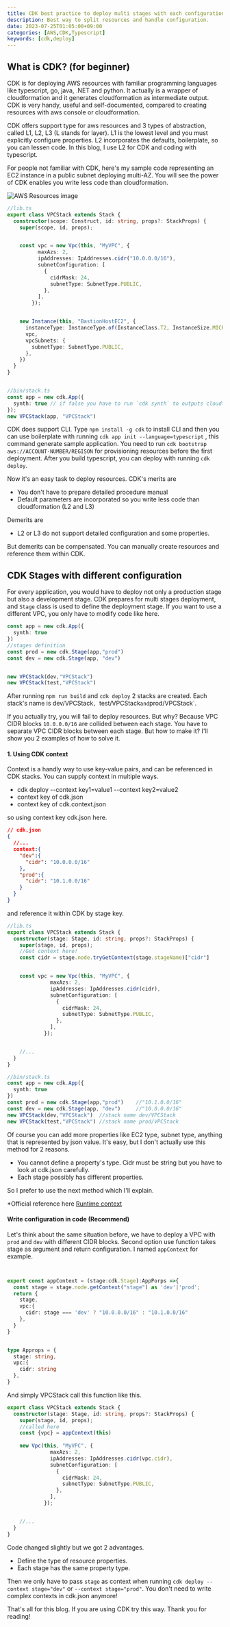 ```yaml
---
title: CDK best practice to deploy multi stages with each configuration.
description: Best way to split resources and handle configuration.
date: 2023-07-25T01:05:00+09:00
categories: [AWS,CDK,Typescript]
keywords: [cdk,deploy]
---
```

## What is CDK? (for beginner)
CDK is for deploying AWS resources with familiar programming languages like typescript, go, java, .NET and python. It actually is a wrapper of cloudformation and it generates cloudformation as intermediate output. CDK is very handy, useful and self-documented, compared to creating resources with aws console or cloudformation.


CDK offers support type for aws resources and 3 types of abstraction, called L1, L2, L3 (L stands for layer). L1 is the lowest level and you must explicitly configure properties. L2 incorporates the defaults, boilerplate, so you can lessen code.
In this blog, I use L2 for CDK and coding with typescript.


For people not familiar with CDK, here's my sample code representing an EC2 instance in a public subnet deploying multi-AZ. You will see the power of CDK enables you write less code than cloudformation.




![AWS Resources image](https://moritakuaki.com/__blogs__/cdk-with-multi-stages/images/cdk-sample.png)


```typescript
//lib.ts
export class VPCStack extends Stack {
  constructor(scope: Construct, id: string, props?: StackProps) {
    super(scope, id, props);


    const vpc = new Vpc(this, "MyVPC", {
          maxAzs: 2,
          ipAddresses: IpAddresses.cidr("10.0.0.0/16"),
          subnetConfiguration: [
            {
              cidrMask: 24,
              subnetType: SubnetType.PUBLIC,
            },
          ],
        });


    new Instance(this, "BastionHostEC2", {
      instanceType: InstanceType.of(InstanceClass.T2, InstanceSize.MICRO),
      vpc,
      vpcSubnets: {
        subnetType: SubnetType.PUBLIC,
      },
    })
  }
}


//bin/stack.ts
const app = new cdk.App({
  synth: true // if false you have to run `cdk synth` to outputs cloudformation before `cdk deploy`
});
new VPCStack(app, "VPCStack")
```


CDK does support CLI. Type `npm install -g cdk` to install CLI and then you can use boilerplate with running `cdk app init --language=typescript` , this command generate sample application. You need to run `cdk bootstrap aws://ACCOUNT-NUMBER/REGISON` for provisioning resources before the first deployment. After you build typescript, you can deploy with running `cdk deploy`.


Now it's an easy task to deploy resources. CDK's merits are
- You don't have to prepare detailed procedure manual
- Default parameters are incorporated so you write less code than cloudformation (L2 and L3)


Demerits are
- L2 or L3 do not support detailed configuration and some properties.


But demerits can be compensated. You can manually create resources and reference them within CDK.


## CDK Stages with different configuration
For every application, you would have to deploy not only a production stage but also a development stage. CDK prepares for multi stages deployment, and  `Stage` class is used to define the deployment stage. If you want to use a different VPC, you only have to modify code like here.


```typescript
const app = new cdk.App({
  synth: true
})
//stages definition
const prod = new cdk.Stage(app,"prod")
const dev = new cdk.Stage(app, "dev")


new VPCStack(dev,"VPCStack")
new VPCStack(test,"VPCStack")
```
After running `npm run build` and `cdk deploy` 2 stacks are created. Each stack's name is dev/VPCStack`, `test/VPCStack` and `prod/VPCStack`.


If you actually try, you will fail to deploy resources. But why? Because VPC CIDR blocks `10.0.0.0/16` are
collided between each stage. You have to separate VPC CIDR blocks between each stage. But how to make it?
I'll show you 2 examples of how to solve it.


#### 1. Using CDK context


Context is a handly way to use key-value pairs, and can be referenced in CDK stacks. You can supply context in multiple ways.
- cdk deploy --context key1=value1 --context key2=value2
- context key of cdk.json
- context key of cdk.context.json


so using context key cdk.json here.
```json
// cdk.json
{
  //...
  context:{
    "dev":{
      "cidr": "10.0.0.0/16"
    },
    "prod":{
      "cidr": "10.1.0.0/16"
    }
  }
}
```
and reference it within CDK by stage key.
```typescript
//lib.ts
export class VPCStack extends Stack {
  constructor(stage: Stage, id: string, props?: StackProps) {
    super(stage, id, props);
    //Get context here!
    const cidr = stage.node.tryGetContext(stage.stageName)["cidr"]  


    const vpc = new Vpc(this, "MyVPC", {
              maxAzs: 2,
              ipAddresses: IpAddresses.cidr(cidr),
              subnetConfiguration: [
                {
                  cidrMask: 24,
                  subnetType: SubnetType.PUBLIC,
                },
              ],
            });


    //...
  }
}
```
```typescript
//bin/stack.ts
const app = new cdk.App({
  synth: true
})
const prod = new cdk.Stage(app,"prod")    //"10.1.0.0/16"
const dev = new cdk.Stage(app, "dev")     //"10.0.0.0/16"
new VPCStack(dev,"VPCStack")  //stack name dev/VPCStack
new VPCStack(test,"VPCStack") //stack name prod/VPCStack


```
Of course you can add more properties like EC2 type, subnet type, anything that is represented by json value.
It's easy, but I don't actually use this method for 2 reasons.


- You cannot define a property's type. Cidr must be string but you have to look at cdk.json carefully.
- Each stage possibly has different properties.


So I prefer to use the next method which I'll explain.


*Official reference here [Runtime context](https://docs.aws.amazon.com/cdk/v2/guide/context.html)


#### Write configuration in code (Recommend)
Let's think about the same situation before, we have to deploy a VPC with `prod` and `dev` with different CIDR blocks. Second option use function takes stage as argument and return configuration. I named `appContext` for example.
```typescript


export const appContext = (stage:cdk.Stage):AppPorps =>{
  const stage = stage.node.getContext("stage") as 'dev'|'prod';
  return {
    stage,
    vpc:{
      cidr: stage === 'dev' ? "10.0.0.0/16" : "10.1.0.0/16"
    },
  }
}


type Approps = {
  stage: string,
  vpc:{
    cidr: string
  },
}
```
And simply VPCStack call this function like this.
```typescript
export class VPCStack extends Stack {
  constructor(stage: Stage, id: string, props?: StackProps) {
    super(stage, id, props);
    //called here
    const {vpc} = appContext(this)
   
    new Vpc(this, "MyVPC", {
              maxAzs: 2,
              ipAddresses: IpAddresses.cidr(vpc.cidr),
              subnetConfiguration: [
                {
                  cidrMask: 24,
                  subnetType: SubnetType.PUBLIC,
                },
              ],
            });


    //...
  }
}
```
Code changed slightly but we got 2 advantages.
- Define the type of resource properties.
- Each stage has the same property type.


Then we only have to pass `stage` as context when running `cdk deploy --context stage="dev"` or `--context stage="prod"`. You don't need to write complex contexts in cdk.json anymore!


That's all for this blog. If you are using CDK try this way. Thank you for reading!



